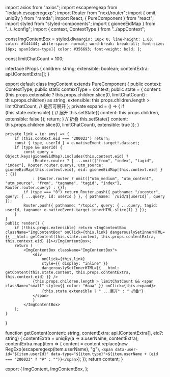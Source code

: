 import axios from "axios";
import escaperegexp from "lodash.escaperegexp";
import Router from "next/router";
import { omit, uniqBy } from "ramda";
import React, { PureComponent } from "react";
import styled from "styled-components";
import { gioneeEidMap } from "../../config";
import { context, ContextType } from "../appContext";

const ImgContentBox = styled.div`
    margin: 10px 0;
    line-height: 1.63;
    color: #444444;
    white-space: normal;
    word-break: break-all;
    font-size: 16px;
    span[data-type]{
        color: #356693;
        font-weight: bold;
    }
`;

const limitChatCount = 100;

interface IProps {
    children: string;
    extensible: boolean;
    contentExtra: api.IContentExtra[];
}

export default class ImgContent extends PureComponent<IProps> {
    public context: ContextType;
    public static contextType = context;
    public state = {
        content: (this.props.extensible ? this.props.children.slice(0, limitChatCount) : this.props.children) as string,
        extensible: this.props.children.length > limitChatCount, // 是否可展开
    };
    private expand = () => {
        if (this.state.extensible) {
            // 展开
            this.setState({ content: this.props.children, extensible: false });
            return;
        }
        // 折叠
        this.setState({ content: this.props.children.slice(0, limitChatCount), extensible: true });
    }

    private link = (e: any) => {
        if (this.context.eid === "200023") return;
        const { type, userId } = e.nativeEvent.target!.dataset;
        if (type && userId) {
            const query = Object.keys(gioneeEidMap).includes(this.context.eid) ?
                (Router.router ? { ...omit(["from", "index", "tagid", "index"], Router.router.query), utm_source: gioneeEidMap[this.context.eid], eid: gioneeEidMap[this.context.eid] } : {})
                : (Router.router ? omit(["utm_medium", "utm_content", "utm_source", "from", "tagname", "tagid", "index"], Router.router.query) : {});
            if (type === "0") return Router.push({ pathname: "/ucenter", query: { ...query, id: userId } }, { pathname: `/uid/${userId}`, query });
            Router.push({ pathname: "/topic", query: { ...query, tagid: userId, tagname: e.nativeEvent.target.innerHTML.slice(1) } });
        }
    }
    public render() {
        if (!this.props.extensible) return <ImgContentBox className="ImgContentBox" onClick={this.link} dangerouslySetInnerHTML={{ __html: getContent(this.state.content, this.props.contentExtra, this.context.eid) }}></ImgContentBox>;
        return (
            <ImgContentBox className="ImgContentBox">
                <div
                    onClick={this.link}
                    style={{ display: "inline" }}
                    dangerouslySetInnerHTML={{ __html: getContent(this.state.content, this.props.contentExtra, this.context.eid) }} />
                {this.props.children.length > limitChatCount && <span className="small" style={{ color: "#aaa" }} onClick={this.expand}>
                    {this.state.extensible ? " ...展开" : " 折叠"}
                </span>
                }
            </ImgContentBox>
        );
    }
}

function getContent(content: string, contentExtra: api.IContentExtra[], eid?: string) {
    contentExtra = uniqBy(a => a.userName, contentExtra);
    contentExtra.map(item => {
        content = content.replace(new RegExp(escaperegexp(item.userName), "g"), `<span data-user-id="${item.userId}" data-type="${item.type}">${item.userName + (eid === "200023" ? "#" : "")}</span>`);
    });
    return content;
}

export {
    ImgContent,
    ImgContentBox,
};
